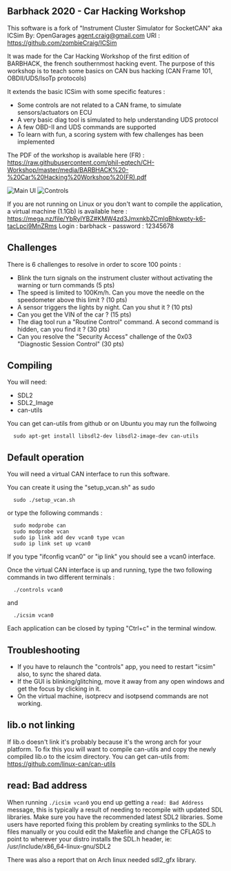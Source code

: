 Barbhack 2020 - Car Hacking Workshop
------------------------------------

This software is a fork of "Instrument Cluster Simulator for SocketCAN" aka ICSim
By: OpenGarages <agent.craig@gmail.com>
URI : https://github.com/zombieCraig/ICSim

It was made for the Car Hacking Workshop of the first edition of BARBHACK, the french southernmost hacking event. The purpose of this workshop is to teach some basics on CAN bus hacking (CAN Frame 101, OBDII/UDS/IsoTp protocols)

It extends the basic ICSim with some specific features :
* Some controls are not related to a CAN frame, to simulate sensors/actuators on ECU
* A very basic diag tool is simulated to help understanding UDS protocol
* A few OBD-II and UDS commands are supported
* To learn with fun, a scoring system with few challenges has been implemented

The PDF of the workshop is available here (FR) : https://raw.githubusercontent.com/phil-eqtech/CH-Workshop/master/media/BARBHACK%20-%20Car%20Hacking%20Workshop%20(FR).pdf

![Main UI](https://raw.githubusercontent.com/phil-eqtech/CH-Workshop/master/media/interface.png)
![Controls](https://raw.githubusercontent.com/phil-eqtech/CH-Workshop/master/media/controls.png)

If you are not running on Linux or you don't want to compile the application, a virtual machine (1.1Gb) is available here : https://mega.nz/file/YbRylYBZ#KMW4zd3JmxnkbZCmlqBhkwpty-k6-tacLpci9MnZRms
Login : barbhack - password : 12345678

Challenges
----------
There is 6 challenges to resolve in order to score 100 points :
- Blink the turn signals on the instrument cluster without activating the warning or turn commands (5 pts)
- The speed is limited to 100Km/h. Can you move the needle on the speedometer above this limit ? (10 pts)
- A sensor triggers the lights by night. Can you shut it ? (10 pts)
- Can you get the VIN of the car ? (15 pts)
- The diag tool run a "Routine Control" command. A second command is hidden, can you find it ? (30 pts)
- Can you resolve the "Security Access" challenge of the 0x03 "Diagnostic Session Control" (30 pts)

Compiling
---------
You will need:
* SDL2
* SDL2_Image
* can-utils

You can get can-utils from github or on Ubuntu you may run the follwoing

```
  sudo apt-get install libsdl2-dev libsdl2-image-dev can-utils  
```

Default operation
------------------

You will need a virtual CAN interface to run this software.

You can create it using the "setup_vcan.sh" as sudo
```
  sudo ./setup_vcan.sh
```

or type the following commands :

```
  sudo modprobe can
  sudo modprobe vcan
  sudo ip link add dev vcan0 type vcan
  sudo ip link set up vcan0
```

If you type "ifconfig vcan0" or "ip link" you should see a vcan0 interface.

Once the virtual CAN interface is up and running, type the two following commands in two different terminals :

```
  ./controls vcan0
```
and
```
  ./icsim vcan0
```
Each application can be closed by typing "Ctrl+c" in the terminal window.

Troubleshooting
---------------
* If you have to relaunch the "controls" app, you need to restart "icsim" also, to sync the shared data.
* If the GUI is blinking/glitching, move it away from any open windows and get the focus by clicking in it.
* On the virtual machine, isotprecv and isotpsend commands are not working.

## lib.o not linking
If lib.o doesn't link it's probably because it's the wrong arch for your platform.  To fix this you will
want to compile can-utils and copy the newly compiled lib.o to the icsim directory.  You can get can-utils
from: https://github.com/linux-can/can-utils

## read: Bad address
When running `./icsim vcan0` you end up getting a `read: Bad Address` message,
this is typically a result of needing to recompile with updated SDL libraries.
Make sure you have the recommended latest SDL2 libraries.  Some users have
reported fixing this problem by creating symlinks to the SDL.h files manually
or you could edit the Makefile and change the CFLAGS to point to wherever your
distro installs the SDL.h header, ie: /usr/include/x86_64-linux-gnu/SDL2

There was also a report that on Arch linux needed sdl2_gfx library.
